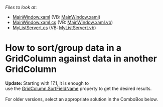 <!-- default file list -->
*Files to look at*:

* [MainWindow.xaml](./CS/MainWindow.xaml) (VB: [MainWindow.xaml](./VB/MainWindow.xaml))
* [MainWindow.xaml.cs](./CS/MainWindow.xaml.cs) (VB: [MainWindow.xaml.vb](./VB/MainWindow.xaml.vb))
* [MyListServert.cs](./CS/MyListServert.cs) (VB: [MyListServert.vb](./VB/MyListServert.vb))
<!-- default file list end -->
# How to sort/group data in a GridColumn against data in another GridColumn


<p><strong>Update: </strong>Starting with 17.1, it is enough to use the <a href="https://documentation.devexpress.com/#WPF/DevExpressXpfGridColumnBase_SortFieldNametopic">GridColumn.SortFieldName</a> property to get the desired results.<br><br>For older versions, select an appropriate solution in the ComboBox below.</p>

<br/>


